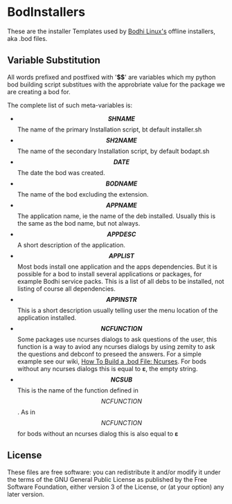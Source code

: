 BodInstallers
=============

These are the installer Templates used by [Bodhi Linux's](http://www.bodhilinux.com/) offline installers, aka .bod files.

Variable Substitution
---------------------

All words prefixed and postfixed with '**$$**' are variables which my python bod building script substitues with the approbriate value for the package we are creating a bod for.

The complete list of such meta-variables is:

* **$$SHNAME$$**		The name of the primary Installation script, bt default installer.sh
* **$$SH2NAME$$**		The name of the secondary Installation script, by default bodapt.sh
* **$$DATE$$**			The date the bod was created.
* **$$BODNAME$$**		The name of the bod excluding the extension.
* **$$APPNAME$$**		The application name, ie the name of the deb installed. Usually this is the same as the bod name, but not always.
* **$$APPDESC$$**		A short description of the application.
* **$$APPLIST$$**		Most bods install one application and the apps dependencies. But it is possible for a bod to install several applications or packages, for example Bodhi service packs. This is a list of all debs to be installed, not listing of course all dependencies.
* **$$APPINSTR$$**		This is a short description usually telling user the menu location of the application installed.
* **$$NCFUNCTION$$**	Some packages use ncurses dialogs to ask questions of the user, this function is a way to aviod any ncurses dialogs by using zemity to ask the questions and debconf to preseed the answers. For a simple example see our wiki,
[How To Build a .bod File: Ncurses](http://wiki.bodhilinux.com/doku.php?id=bod_files_-_how_to_build_ncurses). For bods without any ncurses dialogs this is equal to **ε**, the empty string.
* **$$NCSUB$$**		This is the name of the function defined in $$NCFUNCTION$$. As in $$NCFUNCTION$$ for bods without an ncurses dialog this is also equal to **ε**

License
-------

These files are free software: you can redistribute it and/or modify it under the terms of the GNU General Public License as published by the Free Software Foundation, either version 3 of the License, or (at your option) any later version.
